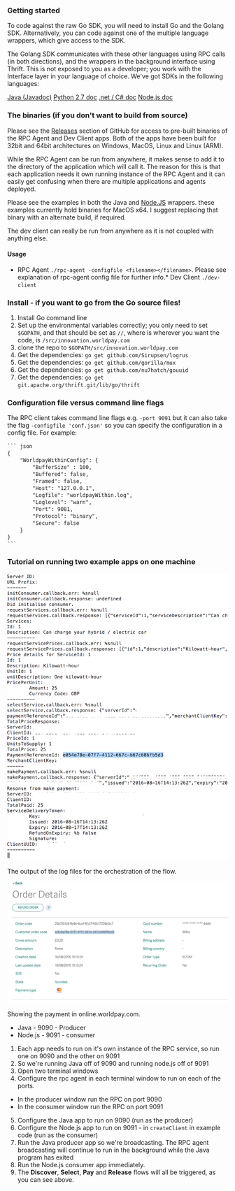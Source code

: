 ### Getting started

To code against the raw Go SDK, you will need to install Go and the Golang SDK. Alternatively, you can code against one of the multiple language wrappers, which give access to the SDK. 

The Golang SDK communicates with these other languages using RPC calls (in both directions), and the wrappers in the background interface using Thrift. This is not exposed to you as a developer; you work with the Interface layer in your language of choice. We've got SDKs in the following languages:
<div class="download">
  <a class="md-button" href="#java">Java (Javadoc)</a>
  <a class="md-button" href="python27">Python 2.7 doc</a>
  <a class="md-button" href="dotnet">.net / C# doc</a>
  <a class="md-button" href="nodejs">Node.js doc</a>
</div>

### The binaries (if you don't want to build from source)

Please see the [Releases](https://github.com/WPTechInnovation/worldpay-within-sdk/releases) section of GitHub for access to pre-built binaries of the RPC Agent and Dev Client apps. Both of the apps have been built for 32bit and 64bit architectures on Windows, MacOS, Linux and Linux (ARM).

While the RPC Agent can be run from anywhere, it makes sense to add it to the directory of the application which will call it. The reason for this is that each application needs it own running instance of the RPC Agent and it can easily get confusing when there are multiple applications and agents deployed.

Please see the examples in both the Java and [Node.JS](nodejs) wrappers. these examples currently hold binaries for MacOS x64\. I suggest replacing that binary with an alternate build, if required.

The dev client can really be run from anywhere as it is not coupled with anything else.

#### Usage

*   RPC Agent `./rpc-agent -configfile <filename></filename>`. Please see explanation of rpc-agent config file for further info.*   Dev Client `./dev-client`

### Install - if you want to go from the Go source files!

1.  Install Go command line
2.  Set up the environmental variables correctly; you only need to set `$GOPATH`, and that should be set as `//`, where is wherever you want the code, is `/src/innovation.worldpay.com`
3.  clone the repo to `$GOPATH/src/innovation.worldpay.com`
4.  Get the dependencies: `go get github.com/Sirupsen/logrus`
5.  Get the dependencies: `go get github.com/gorilla/mux`
6.  Get the dependencies: `go get github.com/nu7hatch/gouuid`
7.  Get the dependencies: `go get git.apache.org/thrift.git/lib/go/thrift`

### Configuration file versus command line flags

The RPC client takes command line flags e.g. `-port 9091` but it can also take the flag `-configfile 'conf.json'` so you can specify the configuration in a config file. For example:

    ``` json
    {
        "WorldpayWithinConfig": {
            "BufferSize" : 100,
            "Buffered": false,
            "Framed": false,
            "Host": "127.0.0.1",
            "Logfile": "worldpayWithin.log",
            "Loglevel": "warn",
            "Port": 9081,
            "Protocol": "binary",
            "Secure": false
        }
    }
    ```

### Tutorial on running two example apps on one machine

![The output of the log files for the orchestration of the flow](images/get-started/outputoforchestration1.png)
<figcaption>The output of the log files for the orchestration of the flow.</figcaption>

![Showing the payment in online.worldpay.com](images/get-started/order-details-onlineworldpaycom.png)
<figcaption>Showing the payment in online.worldpay.com.</figcaption>

*   Java - 9090 - Producer
*   Node.js - 9091 - consumer

1.  Each app needs to run on it's own instance of the RPC service, so run one on 9090 and the other on 9091
2.  So we're running Java off of 9090 and running node.js off of 9091
3.  Open two terminal windows
4.  Configure the rpc agent in each terminal window to run on each of the ports. 
  * In the producer window run the RPC on port 9090
  * In the consumer window run the RPC on port 9091
5.  Configure the Java app to run on 9090 (run as the producer)
6.  Configure the Node.js app to run on 9091 - in `createClient` in example code (run as the consumer)
7.  Run the Java producer app so we're broadcasting. The RPC agent broadcasting will continue to run in the background while the Java program has exited
8.  Run the Node.js consumer app immediately.
9.  The **Discover**, **Select**, **Pay** and **Release** flows will all be triggered, as you can see above.
